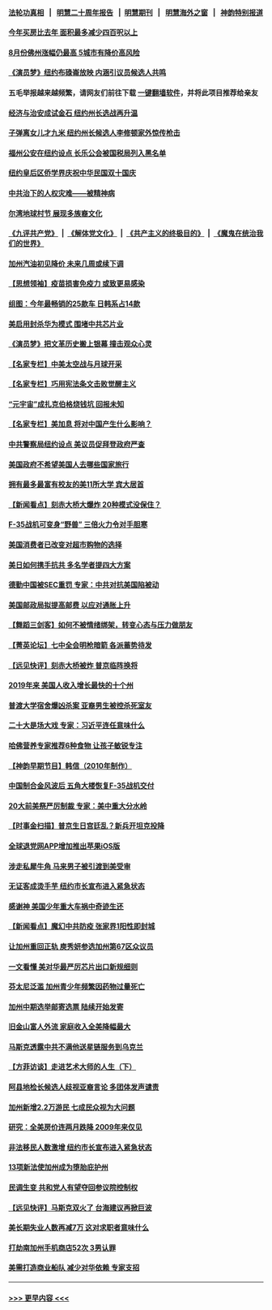 #### [法轮功真相](https://github.com/gfw-breaker/truth/blob/master/README.md?t=0) &nbsp;&nbsp;|&nbsp;&nbsp; [明慧二十周年报告](https://github.com/gfw-breaker/mh-reports/blob/master/README.md?t=0) &nbsp;&nbsp;|&nbsp;&nbsp;[明慧期刊](https://github.com/gfw-breaker/mh-qikan) &nbsp;&nbsp;|&nbsp;&nbsp; [明慧海外之窗](https://github.com/gfw-breaker/mh-news/blob/master/README.md?t=0) &nbsp;&nbsp;|&nbsp;&nbsp; [神韵特别报道](https://github.com/gfw-breaker/mh-news/blob/master/shenyun.md?t=0)
#### [今年买房比去年 面积最多减少四百呎以上](../pages/nsc412/n13842215.md?t=10101750) 
#### [8月份佛州涨幅仍最高 5城市有降价高风险](../pages/nsc412/n13842199.md?t=10101750) 
#### [《演员梦》纽约布碌崙放映 内涵引议员候选人共鸣](../pages/nsc412/n13842139.md?t=10101750) 
#### 五毛举报越来越频繁，请网友们前往下载 [一键翻墙软件](https://github.com/gfw-breaker/ssr-accounts)，并将此项目推荐给亲友
#### [经济与治安成试金石 纽约州长选战再升温](../pages/nsc412/n13842122.md?t=10101750) 
#### [子弹离女儿才九米 纽约州长候选人李修顿家外惊传枪击](../pages/nsc412/n13842117.md?t=10101750) 
#### [福州公安在纽约设点 长乐公会被国税局列入黑名单](../pages/nsc412/n13842120.md?t=10101750) 
#### [纽约皇后区侨学界庆祝中华民国双十国庆](../pages/nsc412/n13842124.md?t=10101750) 
#### [中共治下的人权灾难——被精神病](../pages/nsc412/n13842138.md?t=10101750) 
#### [尔湾地球村节 展现多族裔文化](../pages/nsc412/n13842077.md?t=10101750) 
#### [《九评共产党》](https://github.com/begood0513/9ping.md/blob/master/README.md) &nbsp;|&nbsp; [《解体党文化》](../../../../jtdwh.md/blob/master/README.md)  &nbsp;|&nbsp; [《共产主义的终极目的》](../../../../gczydzjmd.md/blob/master/README.md) &nbsp;|&nbsp; [《魔鬼在统治我们的世界》](../../../../mgztzwmdsj.md/blob/master/README.md) 
#### [加州汽油初见降价 未来几周或续下调](../pages/nsc412/n13842066.md?t=10101750) 
#### [【思想领袖】疫苗损害免疫力 或致更易感染](../pages/nsc412/n13821090.md?t=10101750) 
#### [组图：今年最畅销的25款车 日韩系占14款](../pages/nsc412/n13840579.md?t=10101750) 
#### [美启用封杀华为模式 围堵中共芯片业](../pages/nsc412/n13841949.md?t=10101750) 
#### [《演员梦》把文革历史搬上银幕 撞击观众心灵](../pages/nsc412/n13841994.md?t=10101750) 
#### [【名家专栏】中美太空战与月球开采](../pages/nsc412/n13841824.md?t=10101750) 
#### [【名家专栏】巧用宪法条文击败觉醒主义](../pages/nsc412/n13841826.md?t=10101750) 
#### [“元宇宙”成扎克伯格烧钱坑 回报未知](../pages/nsc412/n13841576.md?t=10101750) 
#### [【名家专栏】美加息 将对中国产生什么影响？](../pages/nsc412/n13841817.md?t=10101750) 
#### [中共警察局纽约设点 美议员促拜登政府严查](../pages/nsc412/n13841856.md?t=10101750) 
#### [美国政府不希望美国人去哪些国家旅行](../pages/nsc412/n13837562.md?t=10101750) 
#### [拥有最多最富有校友的美11所大学 宾大居首](../pages/nsc412/n13841604.md?t=10101750) 
#### [【新闻看点】刻赤大桥大爆炸 20种模式没保住？](../pages/nsc412/n13841437.md?t=10101750) 
#### [F-35战机可变身“野兽” 三倍火力令对手胆寒](../pages/nsc412/n13841499.md?t=10101750) 
#### [美国消费者已改变对超市购物的选择](../pages/nsc412/n13841585.md?t=10101750) 
#### [美日如何携手抗共 多名学者提四大方案](../pages/nsc412/n13839159.md?t=10101750) 
#### [德勤中国被SEC重罚 专家：中共对抗美国陷被动](../pages/nsc412/n13841588.md?t=10101750) 
#### [美国邮政局拟提高邮费 以应对通胀上升](../pages/nsc412/n13841568.md?t=10101750) 
#### [【舞蹈三剑客】如何不被情绪绑架，转变心态与压力做朋友](../pages/nsc412/n13841546.md?t=10101750) 
#### [【菁英论坛】七中全会明枪暗箭 各派蓄势待发](../pages/nsc412/n13841540.md?t=10101750) 
#### [【远见快评】刻赤大桥被炸 普京临阵换将](../pages/nsc412/n13841578.md?t=10101750) 
#### [2019年来 美国人收入增长最快的十个州](../pages/nsc412/n13841563.md?t=10101750) 
#### [普渡大学宿舍爆凶杀案 亚裔男生被控杀死室友](../pages/nsc412/n13841571.md?t=10101750) 
#### [二十大是场大戏 专家：习近平连任意味什么](../pages/nsc412/n13841544.md?t=10101750) 
#### [哈佛营养专家推荐6种食物 让孩子敏锐专注](../pages/nsc412/n13841519.md?t=10101750) 
#### [【神韵早期节目】韩信（2010年制作）](../pages/nsc412/n13841517.md?t=10101750) 
#### [中国制合金风波后 五角大楼恢复F-35战机交付](../pages/nsc412/n13841536.md?t=10101750) 
#### [20大前美祭严厉制裁 专家：美中重大分水岭](../pages/nsc412/n13841523.md?t=10101750) 
#### [【时事金扫描】普京生日宫廷乱？新兵开坦克投降](../pages/nsc412/n13841088.md?t=10101750) 
#### [全球退党网APP增加推出苹果iOS版](../pages/nsc412/n13841166.md?t=10101750) 
#### [涉走私犀牛角 马来男子被引渡到美受审](../pages/nsc412/n13841209.md?t=10101750) 
#### [无证客成烫手芋 纽约市长宣布进入紧急状态](../pages/nsc412/n13841163.md?t=10101750) 
#### [感谢神 美国少年重大车祸中奇迹生还](../pages/nsc412/n13841259.md?t=10101750) 
#### [【新闻看点】魔幻中共防疫 张家界1阳性即封城](../pages/nsc412/n13841062.md?t=10101750) 
#### [让加州重回正轨 庾秀妍参选加州第67区众议员](../pages/nsc412/n13841244.md?t=10101750) 
#### [一文看懂 美对华最严厉芯片出口新规细则](../pages/nsc412/n13841067.md?t=10101750) 
#### [芬太尼泛滥 加州青少年频繁因药物过量死亡](../pages/nsc412/n13841241.md?t=10101750) 
#### [加州中期选举邮寄选票 陆续开始发寄](../pages/nsc412/n13841236.md?t=10101750) 
#### [旧金山富人外流 家庭收入全美降幅最大](../pages/nsc412/n13841232.md?t=10101750) 
#### [马斯克透露中共不满他送星链服务到乌克兰](../pages/nsc412/n13841104.md?t=10101750) 
#### [【方菲访谈】走进艺术大师的人生（下）](../pages/nsc412/n13841137.md?t=10101750) 
#### [阿县地检长候选人歧视亚裔言论 多团体发声谴责](../pages/nsc412/n13841161.md?t=10101750) 
#### [加州新增2.2万游民 七成民众视为大问题](../pages/nsc412/n13841160.md?t=10101750) 
#### [研究：全美房价连两月跌降 2009年来仅见](../pages/nsc412/n13841148.md?t=10101750) 
#### [非法移民人数激增 纽约市长宣布进入紧急状态](../pages/nsc412/n13841108.md?t=10101750) 
#### [13项新法使加州成为堕胎庇护州](../pages/nsc412/n13841136.md?t=10101750) 
#### [民调生变 共和党人有望夺回参议院控制权](../pages/nsc412/n13841003.md?t=10101750) 
#### [【远见快评】马斯克双火了 台海建议再掀巨波](../pages/nsc412/n13841116.md?t=10101750) 
#### [美长期失业人数再减7万 这对求职者意味什么](../pages/nsc412/n13841090.md?t=10101750) 
#### [打劫南加州手机商店52次 3男认罪](../pages/nsc412/n13841110.md?t=10101750) 
#### [美需打造商业船队 减少对华依赖 专家支招](../pages/nsc412/n13841099.md?t=10101750) 

----
#### [ >>> 更早内容 <<< ](../indexes/nsc412-earlier.md)
